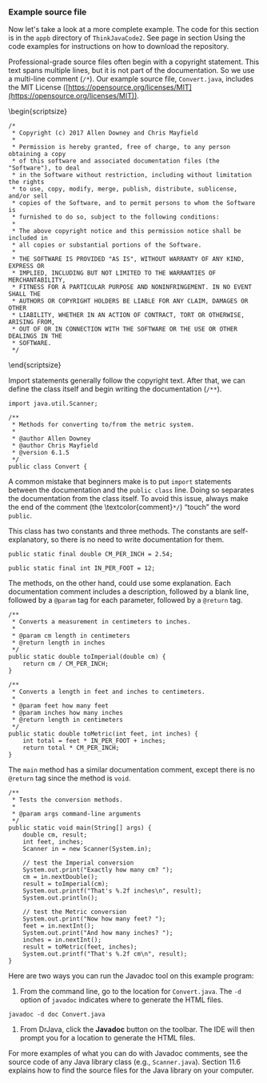 ###  Example source file


Now let's take a look at a more complete example.
The code for this section is in the `appb` directory of `ThinkJavaCode2`.
See page in section Using the code examples for instructions on how to download the repository.

Professional-grade source files often begin with a copyright statement.
This text spans multiple lines, but it is not part of the documentation.
So we use a multi-line comment (`/*`).
Our example source file, `Convert.java`, includes the MIT License ([https://opensource.org/licenses/MIT](https://opensource.org/licenses/MIT)).


\begin{scriptsize}
```code
/*
 * Copyright (c) 2017 Allen Downey and Chris Mayfield
 *
 * Permission is hereby granted, free of charge, to any person obtaining a copy
 * of this software and associated documentation files (the "Software"), to deal
 * in the Software without restriction, including without limitation the rights
 * to use, copy, modify, merge, publish, distribute, sublicense, and/or sell
 * copies of the Software, and to permit persons to whom the Software is
 * furnished to do so, subject to the following conditions:
 *
 * The above copyright notice and this permission notice shall be included in
 * all copies or substantial portions of the Software.
 *
 * THE SOFTWARE IS PROVIDED "AS IS", WITHOUT WARRANTY OF ANY KIND, EXPRESS OR
 * IMPLIED, INCLUDING BUT NOT LIMITED TO THE WARRANTIES OF MERCHANTABILITY,
 * FITNESS FOR A PARTICULAR PURPOSE AND NONINFRINGEMENT. IN NO EVENT SHALL THE
 * AUTHORS OR COPYRIGHT HOLDERS BE LIABLE FOR ANY CLAIM, DAMAGES OR OTHER
 * LIABILITY, WHETHER IN AN ACTION OF CONTRACT, TORT OR OTHERWISE, ARISING FROM,
 * OUT OF OR IN CONNECTION WITH THE SOFTWARE OR THE USE OR OTHER DEALINGS IN THE
 * SOFTWARE.
 */
```
\end{scriptsize}

Import statements generally follow the copyright text.
After that, we can define the class itself and begin writing the documentation (`/**`).

```code
import java.util.Scanner;

/**
 * Methods for converting to/from the metric system.
 *
 * @author Allen Downey
 * @author Chris Mayfield
 * @version 6.1.5
 */
public class Convert {
```

A common mistake that beginners make is to put `import` statements between the documentation and the `public class` line.
Doing so separates the documentation from the class itself.
To avoid this issue, always make the end of the comment (the \textcolor{comment}`*/`) “touch” the word `public`.


This class has two constants and three methods.
The constants are self-explanatory, so there is no need to write documentation for them.

```code
public static final double CM_PER_INCH = 2.54;

public static final int IN_PER_FOOT = 12;
```

The methods, on the other hand, could use some explanation.
Each documentation comment includes a description, followed by a blank line, followed by a `@param` tag for each parameter, followed by a `@return` tag.

```code
/**
 * Converts a measurement in centimeters to inches.
 *
 * @param cm length in centimeters
 * @return length in inches
 */
public static double toImperial(double cm) {
    return cm / CM_PER_INCH;
}

/**
 * Converts a length in feet and inches to centimeters.
 *
 * @param feet how many feet
 * @param inches how many inches
 * @return length in centimeters
 */
public static double toMetric(int feet, int inches) {
    int total = feet * IN_PER_FOOT + inches;
    return total * CM_PER_INCH;
}
```

The `main` method has a similar documentation comment, except there is no `@return` tag since the method is `void`.

```code
/**
 * Tests the conversion methods.
 *
 * @param args command-line arguments
 */
public static void main(String[] args) {
    double cm, result;
    int feet, inches;
    Scanner in = new Scanner(System.in);

    // test the Imperial conversion
    System.out.print("Exactly how many cm? ");
    cm = in.nextDouble();
    result = toImperial(cm);
    System.out.printf("That's %.2f inches\n", result);
    System.out.println();

    // test the Metric conversion
    System.out.print("Now how many feet? ");
    feet = in.nextInt();
    System.out.print("And how many inches? ");
    inches = in.nextInt();
    result = toMetric(feet, inches);
    System.out.printf("That's %.2f cm\n", result);
}
```

Here are two ways you can run the Javadoc tool on this example program:



1.  From the command line, go to the location for `Convert.java`.
The `-d` option of `javadoc` indicates where to generate the HTML files.

```code
javadoc -d doc Convert.java
```

1.  From DrJava, click the **Javadoc** button on the toolbar.
The IDE will then prompt you for a location to generate the HTML files.


For more examples of what you can do with Javadoc comments, see the source code of any Java library class (e.g., `Scanner.java`).
Section 11.6 explains how to find the source files for the Java library on your computer.